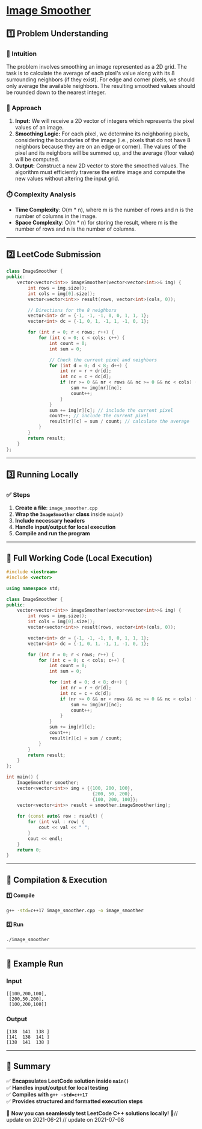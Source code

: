# **[Image Smoother](https://leetcode.com/problems/image-smoother/description/)**  

## **1️⃣ Problem Understanding**  
### **📌 Intuition**  
The problem involves smoothing an image represented as a 2D grid. The task is to calculate the average of each pixel's value along with its 8 surrounding neighbors (if they exist). For edge and corner pixels, we should only average the available neighbors. The resulting smoothed values should be rounded down to the nearest integer.

### **🚀 Approach**  
1. **Input:** We will receive a 2D vector of integers which represents the pixel values of an image.
2. **Smoothing Logic:** For each pixel, we determine its neighboring pixels, considering the boundaries of the image (i.e., pixels that do not have 8 neighbors because they are on an edge or corner). The values of the pixel and its neighbors will be summed up, and the average (floor value) will be computed.
3. **Output:** Construct a new 2D vector to store the smoothed values. The algorithm must efficiently traverse the entire image and compute the new values without altering the input grid.

### **⏱️ Complexity Analysis**  
- **Time Complexity**: O(m * n), where m is the number of rows and n is the number of columns in the image.
- **Space Complexity**: O(m * n) for storing the result, where m is the number of rows and n is the number of columns.

---  

## **2️⃣ LeetCode Submission**  
```cpp
class ImageSmoother {
public:
    vector<vector<int>> imageSmoother(vector<vector<int>>& img) {
        int rows = img.size();
        int cols = img[0].size();
        vector<vector<int>> result(rows, vector<int>(cols, 0));

        // Directions for the 8 neighbors
        vector<int> dr = {-1, -1, -1, 0, 0, 1, 1, 1};
        vector<int> dc = {-1, 0, 1, -1, 1, -1, 0, 1};

        for (int r = 0; r < rows; r++) {
            for (int c = 0; c < cols; c++) {
                int count = 0;
                int sum = 0;

                // Check the current pixel and neighbors
                for (int d = 0; d < 8; d++) {
                    int nr = r + dr[d];
                    int nc = c + dc[d];
                    if (nr >= 0 && nr < rows && nc >= 0 && nc < cols) {
                        sum += img[nr][nc];
                        count++;
                    }
                }
                sum += img[r][c]; // include the current pixel
                count++; // include the current pixel
                result[r][c] = sum / count; // calculate the average
            }
        }
        return result;
    }
};  
```  

---  

## **3️⃣ Running Locally**  
### **✅ Steps**  
1. **Create a file**: `image_smoother.cpp`  
2. **Wrap the `ImageSmoother` class** inside `main()`  
3. **Include necessary headers**  
4. **Handle input/output for local execution**  
5. **Compile and run the program**  

---  

## **📝 Full Working Code (Local Execution)**  
```cpp
#include <iostream>
#include <vector>

using namespace std;

class ImageSmoother {
public:
    vector<vector<int>> imageSmoother(vector<vector<int>>& img) {
        int rows = img.size();
        int cols = img[0].size();
        vector<vector<int>> result(rows, vector<int>(cols, 0));

        vector<int> dr = {-1, -1, -1, 0, 0, 1, 1, 1};
        vector<int> dc = {-1, 0, 1, -1, 1, -1, 0, 1};

        for (int r = 0; r < rows; r++) {
            for (int c = 0; c < cols; c++) {
                int count = 0;
                int sum = 0;

                for (int d = 0; d < 8; d++) {
                    int nr = r + dr[d];
                    int nc = c + dc[d];
                    if (nr >= 0 && nr < rows && nc >= 0 && nc < cols) {
                        sum += img[nr][nc];
                        count++;
                    }
                }
                sum += img[r][c];
                count++;
                result[r][c] = sum / count; 
            }
        }
        return result;
    }
};

int main() {
    ImageSmoother smoother;
    vector<vector<int>> img = {{100, 200, 100}, 
                                {200, 50, 200}, 
                                {100, 200, 100}};
    vector<vector<int>> result = smoother.imageSmoother(img);
    
    for (const auto& row : result) {
        for (int val : row) {
            cout << val << " ";
        }
        cout << endl;
    }
    return 0;
}
```  

---  

## **🔧 Compilation & Execution**  
#### **1️⃣ Compile**  
```bash
g++ -std=c++17 image_smoother.cpp -o image_smoother
```  

#### **2️⃣ Run**  
```bash
./image_smoother
```  

---  

## **🎯 Example Run**  
### **Input**  
```
[[100,200,100],
 [200,50,200],
 [100,200,100]]
```  
### **Output**  
```
[138  141  138 ]
[141  138  141 ]
[138  141  138 ]
```  

---  

## **📌 Summary**  
✅ **Encapsulates LeetCode solution inside `main()`**  
✅ **Handles input/output for local testing**  
✅ **Compiles with `g++ -std=c++17`**  
✅ **Provides structured and formatted execution steps**  

🚀 **Now you can seamlessly test LeetCode C++ solutions locally!** 🚀// update on 2021-06-21
// update on 2021-07-08
